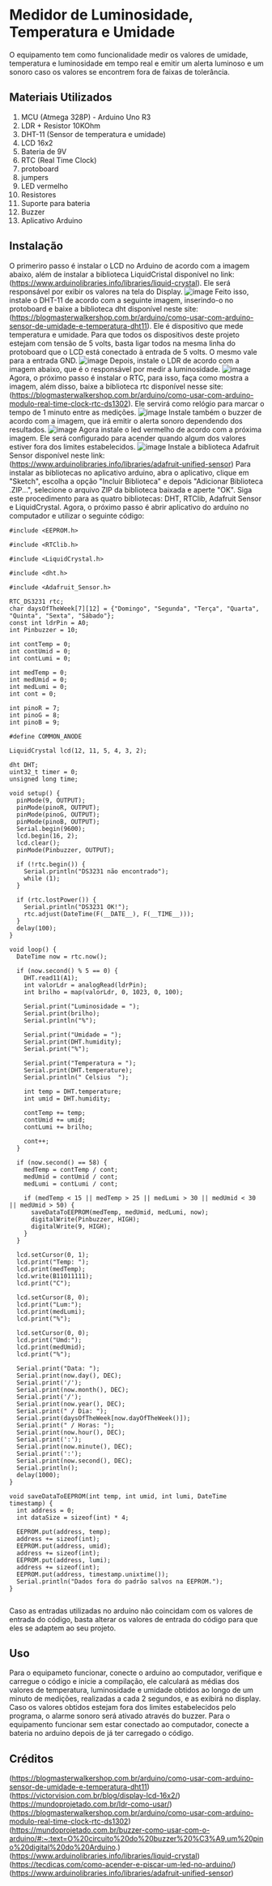 # Medidor de Luminosidade, Temperatura e Umidade

O equipamento tem como funcionalidade medir os valores de umidade, temperatura e luminosidade em tempo real e emitir um alerta luminoso e um sonoro caso os valores se encontrem fora de faixas de tolerância.

## Materiais Utilizados
1. MCU (Atmega 328P) - Arduino Uno R3
2. LDR + Resistor 10KOhm
3. DHT-11 (Sensor de temperatura e umidade)
4. LCD 16x2
5. Bateria de 9V
6. RTC (Real Time Clock)
7. protoboard
8. jumpers
9. LED vermelho
10. Resistores
11. Suporte para bateria
12. Buzzer
13. Aplicativo Arduino

## Instalação
O primeriro passo é instalar o LCD no Arduino de acordo com a imagem abaixo, além de instalar a biblioteca LiquidCristal disponível no link: (https://www.arduinolibraries.info/libraries/liquid-crystal). Ele será responsável por exibir os valores na tela do Display.
![image](https://github.com/Bruno872/Sistemas-Embarcados/assets/144634914/70ce23c5-c3da-4198-8a1a-f2b06a22d894) 
Feito isso, instale o DHT-11 de acordo com a seguinte imagem, inserindo-o no protoboard e baixe a biblioteca dht disponível neste site:(https://blogmasterwalkershop.com.br/arduino/como-usar-com-arduino-sensor-de-umidade-e-temperatura-dht11). Ele é dispositivo que mede temperatura e umidade. Para que todos os dispositivos deste projeto estejam com tensão de 5 volts, basta ligar todos na mesma linha do protoboard que o LCD está conectado à entrada de 5 volts. O mesmo vale para a entrada GND. 
![image](https://github.com/Bruno872/Sistemas-Embarcados/assets/144634914/f4167e07-7cfe-4d9b-a040-96d0d4db02a1) 
Depois, instale o LDR de acordo com a imagem abaixo, que é o responsável por medir a luminosidade.
![image](https://github.com/Bruno872/Sistemas-Embarcados/assets/144634914/ab3739a8-6075-4bc1-98c2-e1a67f420f36)
Agora, o próximo passo é instalar o RTC, para isso, faça como mostra a imagem, além disso, baixe a biblioteca rtc disponível nesse site: (https://blogmasterwalkershop.com.br/arduino/como-usar-com-arduino-modulo-real-time-clock-rtc-ds1302). Ele servirá como relógio para marcar o tempo de 1 minuto entre as medições.
![image](https://github.com/Bruno872/Sistemas-Embarcados/assets/144634914/21675191-21c1-47e3-a35c-6b455de57ba7) 
Instale também o buzzer de acordo com a imagem, que irá emitir o alerta sonoro dependendo dos resultados.
![image](https://github.com/Bruno872/Sistemas-Embarcados/assets/144634914/c4251f48-950b-4d9e-8bf8-35986afac96b)
Agora instale o led vermelho de acordo com a próxima imagem. Ele será configurado para acender quando algum dos valores estiver fora dos limites estabelecidos.
![image](https://github.com/Bruno872/Sistemas-Embarcados/assets/144634914/38ca274e-b3e0-48ac-ba24-6f65b0324a81)
Instale a biblioteca Adafruit Sensor disponível neste link:(https://www.arduinolibraries.info/libraries/adafruit-unified-sensor)
Para instalar as bibliotecas no aplicativo arduino, abra o aplicativo, clique em "Sketch", escolha a opção "Incluir Biblioteca" e depois  "Adicionar Biblioteca .ZIP...", selecione o arquivo ZIP da biblioteca baixada e aperte "OK". Siga este procedimento para as quatro bibliotecas: DHT, RTClib, Adafruit Sensor e LiquidCrystal.
Agora, o próximo passo é abrir aplicativo do arduíno no computador e utilizar o seguinte código:

```
#include <EEPROM.h>

#include <RTClib.h>

#include <LiquidCrystal.h>

#include <dht.h>

#include <Adafruit_Sensor.h>

RTC_DS3231 rtc;
char daysOfTheWeek[7][12] = {"Domingo", "Segunda", "Terça", "Quarta", "Quinta", "Sexta", "Sábado"};
const int ldrPin = A0;
int Pinbuzzer = 10;

int contTemp = 0;
int contUmid = 0;
int contLumi = 0;

int medTemp = 0;
int medUmid = 0;
int medLumi = 0;
int cont = 0;

int pinoR = 7;
int pinoG = 8;
int pinoB = 9;

#define COMMON_ANODE

LiquidCrystal lcd(12, 11, 5, 4, 3, 2);

dht DHT;
uint32_t timer = 0;
unsigned long time;

void setup() {
  pinMode(9, OUTPUT);
  pinMode(pinoR, OUTPUT);
  pinMode(pinoG, OUTPUT);
  pinMode(pinoB, OUTPUT);
  Serial.begin(9600);
  lcd.begin(16, 2);
  lcd.clear();
  pinMode(Pinbuzzer, OUTPUT);
  
  if (!rtc.begin()) {
    Serial.println("DS3231 não encontrado");
    while (1);
  }
  
  if (rtc.lostPower()) {
    Serial.println("DS3231 OK!");
    rtc.adjust(DateTime(F(__DATE__), F(__TIME__)));
  }
  delay(100);
}

void loop() {
  DateTime now = rtc.now();
  
  if (now.second() % 5 == 0) {
    DHT.read11(A1);
    int valorLdr = analogRead(ldrPin);
    int brilho = map(valorLdr, 0, 1023, 0, 100);
    
    Serial.print("Luminosidade = ");
    Serial.print(brilho);
    Serial.println("%");
 
    Serial.print("Umidade = ");
    Serial.print(DHT.humidity);
    Serial.print("%");
 
    Serial.print("Temperatura = ");
    Serial.print(DHT.temperature); 
    Serial.println(" Celsius  ");

    int temp = DHT.temperature;
    int umid = DHT.humidity;

    contTemp += temp;
    contUmid += umid;
    contLumi += brilho;

    cont++;
  }

  if (now.second() == 58) {
    medTemp = contTemp / cont;
    medUmid = contUmid / cont;
    medLumi = contLumi / cont;
   
    if (medTemp < 15 || medTemp > 25 || medLumi > 30 || medUmid < 30 || medUmid > 50) {
      saveDataToEEPROM(medTemp, medUmid, medLumi, now);
      digitalWrite(Pinbuzzer, HIGH);
      digitalWrite(9, HIGH);
    }
  }
      
  lcd.setCursor(0, 1);
  lcd.print("Temp: ");
  lcd.print(medTemp);
  lcd.write(B11011111);
  lcd.print("C");
  
  lcd.setCursor(8, 0);
  lcd.print("Lum:");
  lcd.print(medLumi);
  lcd.print("%");
  
  lcd.setCursor(0, 0);
  lcd.print("Umd:");
  lcd.print(medUmid);
  lcd.print("%");

  Serial.print("Data: ");
  Serial.print(now.day(), DEC);
  Serial.print('/');
  Serial.print(now.month(), DEC);
  Serial.print('/');
  Serial.print(now.year(), DEC);
  Serial.print(" / Dia: ");
  Serial.print(daysOfTheWeek[now.dayOfTheWeek()]);
  Serial.print(" / Horas: ");
  Serial.print(now.hour(), DEC);
  Serial.print(':');
  Serial.print(now.minute(), DEC);
  Serial.print(':');
  Serial.print(now.second(), DEC);
  Serial.println();
  delay(1000);
}

void saveDataToEEPROM(int temp, int umid, int lumi, DateTime timestamp) {
  int address = 0;
  int dataSize = sizeof(int) * 4;

  EEPROM.put(address, temp);
  address += sizeof(int);
  EEPROM.put(address, umid);
  address += sizeof(int);
  EEPROM.put(address, lumi);
  address += sizeof(int);
  EEPROM.put(address, timestamp.unixtime());
  Serial.println("Dados fora do padrão salvos na EEPROM.");
}


```
Caso as entradas utilizadas no arduíno não coincidam com os valores de entrada do código, basta alterar os valores de entrada do código para que eles se adaptem ao seu projeto.

## Uso 
Para o equipameto funcionar, conecte o arduino ao computador, verifique e carregue o código e inicie a compilação, ele calculará as médias dos valores de temperatura, luminosidade e umidade obtidos ao longo de um minuto de medições, realizadas a cada 2 segundos, e as exibirá no display. Caso os valores obtidos estejam fora dos limites estabelecidos pelo programa, o alarme sonoro será ativado através do buzzer. Para o equipamento funcionar sem estar conectado ao computador, conecte a bateria no arduino depois de já ter carregado o código.

## Créditos

(https://blogmasterwalkershop.com.br/arduino/como-usar-com-arduino-sensor-de-umidade-e-temperatura-dht11)
(https://victorvision.com.br/blog/display-lcd-16x2/)
(https://mundoprojetado.com.br/ldr-como-usar/)
(https://blogmasterwalkershop.com.br/arduino/como-usar-com-arduino-modulo-real-time-clock-rtc-ds1302)
(https://mundoprojetado.com.br/buzzer-como-usar-com-o-arduino/#:~:text=O%20circuito%20do%20buzzer%20%C3%A9,um%20pino%20digital%20do%20Arduino.)
(https://www.arduinolibraries.info/libraries/liquid-crystal)
(https://tecdicas.com/como-acender-e-piscar-um-led-no-arduino/)
(https://www.arduinolibraries.info/libraries/adafruit-unified-sensor)
